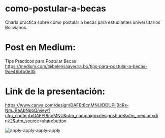 # como-postular-a-becas
Charla practica sobre como postular a becas para estudiantes universitarios Bolivianos. 

# Post en Medium: 
Tips Practicos para Postular Becas https://medium.com/@belensaavedra.bo/tips-para-postular-a-becas-9ce46bfb0e35 

# Link de la presentación:
https://www.canva.com/design/DAFEt8cnMNU/DDUPijBcRs-NmJBaAbNpbQ/view?utm_content=DAFEt8cnMNU&utm_campaign=designshare&utm_medium=link2&utm_source=sharebutton

![apply-apply-apply-apply](https://user-images.githubusercontent.com/89317189/175828587-c89004ea-7fca-480f-90fc-4c650833bae8.gif)
